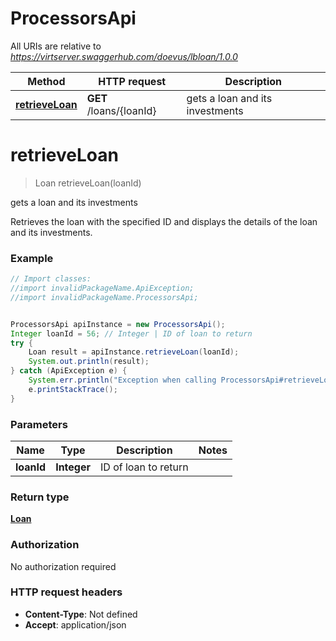 # ProcessorsApi

All URIs are relative to *https://virtserver.swaggerhub.com/doevus/lbloan/1.0.0*

Method | HTTP request | Description
------------- | ------------- | -------------
[**retrieveLoan**](ProcessorsApi.md#retrieveLoan) | **GET** /loans/{loanId} | gets a loan and its investments

<a name="retrieveLoan"></a>
# **retrieveLoan**
> Loan retrieveLoan(loanId)

gets a loan and its investments

Retrieves the loan with the specified ID and displays the details of the loan and its investments. 

### Example
```java
// Import classes:
//import invalidPackageName.ApiException;
//import invalidPackageName.ProcessorsApi;


ProcessorsApi apiInstance = new ProcessorsApi();
Integer loanId = 56; // Integer | ID of loan to return
try {
    Loan result = apiInstance.retrieveLoan(loanId);
    System.out.println(result);
} catch (ApiException e) {
    System.err.println("Exception when calling ProcessorsApi#retrieveLoan");
    e.printStackTrace();
}
```

### Parameters

Name | Type | Description  | Notes
------------- | ------------- | ------------- | -------------
 **loanId** | **Integer**| ID of loan to return |

### Return type

[**Loan**](Loan.md)

### Authorization

No authorization required

### HTTP request headers

 - **Content-Type**: Not defined
 - **Accept**: application/json

